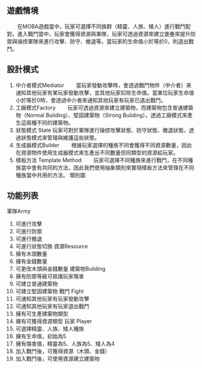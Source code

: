 ## 遊戲情境
　　在MOBA遊戲當中，玩家可選擇不同族群（精靈、人族、矮人）進行戰鬥配對。進入戰鬥當中，玩家會獲得資源與軍隊，玩家可透過資源來建立堡壘來提升防禦與操控軍隊來進行攻擊、防守、撤退等。當玩家的生命值小於等於0，則退出戰鬥。
## 設計模式
1. 中介者模式Mediator
　　當玩家發動攻擊時，會透過戰鬥物件（中介者）來通知其他玩家有某玩家發動攻擊，並其他玩家扣除生命值。當某位玩家生命值小於等於0時，會透過中介者來通知其他玩家有玩家已退出戰鬥。
2. 工廠模式Factory
　　玩家可透過資源來建立建築物，而建築物包含普通建築物（Normal Building）、堅固建築物（Strong Building）。透過工廠模式來產生這兩種不同的建築物。
3. 狀態模式 State
玩家可對於軍隊進行操控攻擊狀態、防守狀態、撤退狀態，透過狀態模式來管理與維護這些狀態。
4. 生成器模式Builder
　　根據玩家選擇的種族不同會獲得不同資源數量，因此在資源物件使用生成器模式來生產出不同數量但同類型的資源給玩家。
5. 樣板方法 Template Method
　　玩家可選擇不同種族來進行戰鬥，在不同種族當中會有共同的方法，因此我們使用抽象類別來實現樣板方法來管理在不同種族當中共用的方法。
類別圖
    

## 功能列表
軍隊Army
1.	可進行攻擊
2.	可進行防禦
3.	可進行撤退
4.	可進行狀態切換
資源Resource
1.	擁有木頭數量
2.	擁有金錢數量
3.	可更改木頭與金錢數量
建築物Building
1.	擁有防禦等級可抵擋玩家傷害
2.	可建立普通建築物
3.	可建立堅固建築物
戰鬥 Fight
1.	可通知其他玩家有玩家發動攻擊
2.	可通知其他玩家有玩家退出戰鬥
3.	擁有可生產建築物類型
4.	擁有可獲得資源類型
玩家 Player 
1.	可選擇精靈、人族、矮人種族
2.	擁有生命值，初始為5
3.	擁有傷害值，精靈為5、人族為5、矮人為4
4.	加入戰鬥後，可獲得資源（木頭、金錢）
5.	加入戰鬥後，可使用資源建立建築物
